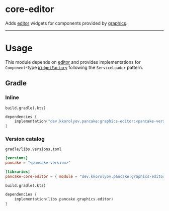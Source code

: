 # core-editor

Adds [editor](../../editor/README.md) widgets for components provided by [graphics](../README.md).

---

# Usage

This module depends on [editor](../../editor/README.md) and provides implementations for `Component`-type [`WidgetFactory`](../../editor/src/main/kotlin/dev/kkorolyov/pancake/editor/factory/WidgetFactory.kt) following the `ServiceLoader` pattern.

## Gradle

### Inline

`build.gradle(.kts)`

```kotlin
dependencies {
	implementation("dev.kkorolyov.pancake:graphics-editor:<pancake-version>")
}
```

### Version catalog

`gradle/libs.versions.toml`

```toml
[versions]
pancake = "<pancake-version>"

[libraries]
pancake-core-editor = { module = "dev.kkorolyov.pancake:graphics-editor", version.ref = "pancake" }
```

`build.gradle(.kts)`

```kotlin
dependencies {
	implementation(libs.pancake.graphics.editor)
}
```
